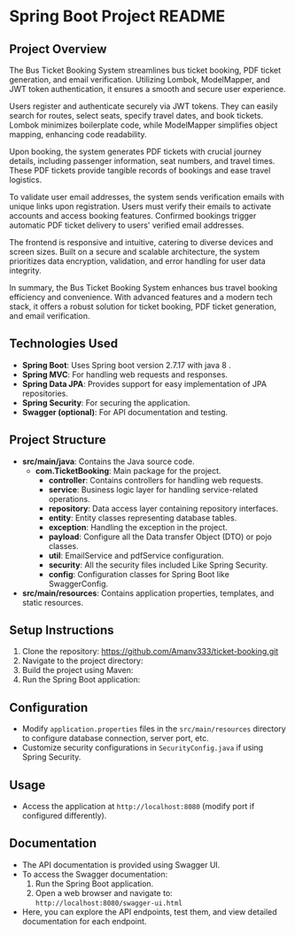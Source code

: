 # Spring Boot Project README

## Project Overview
The Bus Ticket Booking System streamlines bus ticket booking, PDF ticket generation,
and email verification. Utilizing Lombok, ModelMapper, and JWT token authentication,
it ensures a smooth and secure user experience.

Users register and authenticate securely via JWT tokens. They can easily search for routes,
select seats, specify travel dates, and book tickets. Lombok minimizes boilerplate code,
while ModelMapper simplifies object mapping, enhancing code readability.

Upon booking, the system generates PDF tickets with crucial journey details, including passenger information,
seat numbers, and travel times. These PDF tickets provide tangible records of bookings and ease travel logistics.

To validate user email addresses, the system sends verification emails with unique links upon registration.
Users must verify their emails to activate accounts and access booking features.
Confirmed bookings trigger automatic PDF ticket delivery to users' verified email addresses.

The frontend is responsive and intuitive, catering to diverse devices and screen sizes.
Built on a secure and scalable architecture, the system prioritizes data encryption, validation,
and error handling for user data integrity.

In summary, the Bus Ticket Booking System enhances bus travel booking efficiency and convenience.
With advanced features and a modern tech stack, it offers a robust solution for ticket booking,
PDF ticket generation, and email verification.

## Technologies Used
- **Spring Boot**: Uses Spring boot version 2.7.17 with java 8 .
- **Spring MVC**: For handling web requests and responses.
- **Spring Data JPA**: Provides support for easy implementation of JPA repositories.
- **Spring Security**: For securing the application.
- **Swagger (optional)**: For API documentation and testing.

## Project Structure
- **src/main/java**: Contains the Java source code.
  - **com.TicketBooking**: Main package for the project.
    - **controller**: Contains controllers for handling web requests.
    - **service**: Business logic layer for handling service-related operations.
    - **repository**: Data access layer containing repository interfaces.
    - **entity**: Entity classes representing database tables.
    - **exception**: Handling the exception in the project.
    - **payload**: Configure all the Data transfer Object (DTO) or pojo classes.
    - **util**: EmailService and pdfService configuration.
    - **security**: All the security files included Like Spring Security.
    - **config**: Configuration classes for Spring Boot like SwaggerConfig.
- **src/main/resources**: Contains application properties, templates, and static resources.

## Setup Instructions
1. Clone the repository: https://github.com/Amanv333/ticket-booking.git
2. Navigate to the project directory:
3. Build the project using Maven:
4. Run the Spring Boot application:

## Configuration
- Modify `application.properties` files in the `src/main/resources` directory to configure database connection, server port, etc.
- Customize security configurations in `SecurityConfig.java` if using Spring Security.

## Usage
- Access the application at `http://localhost:8080` (modify port if configured differently).

## Documentation
- The API documentation is provided using Swagger UI.
- To access the Swagger documentation:
  1. Run the Spring Boot application.
  2. Open a web browser and navigate to: `http://localhost:8080/swagger-ui.html`
- Here, you can explore the API endpoints, test them, and view detailed documentation for each endpoint.




